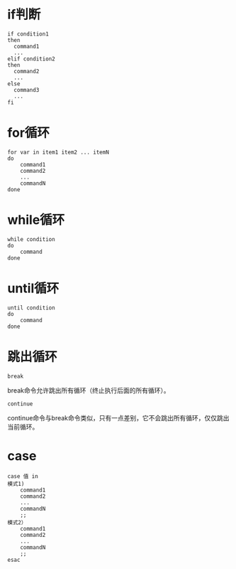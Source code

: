 # if判断

```
if condition1
then
  command1
  ...
elif condition2
then
  command2 
  ... 
else
  command3
  ...
fi
```


# for循环

```
for var in item1 item2 ... itemN
do
    command1
    command2
    ...
    commandN
done
```

# while循环

```
while condition
do
    command
done
```

# until循环

```
until condition
do
    command
done
```

# 跳出循环

`break`

break命令允许跳出所有循环（终止执行后面的所有循环）。

`continue`

continue命令与break命令类似，只有一点差别，它不会跳出所有循环，仅仅跳出当前循环。

# case

```
case 值 in
模式1)
    command1
    command2
    ...
    commandN
    ;;
模式2）
    command1
    command2
    ...
    commandN
    ;;
esac
```


